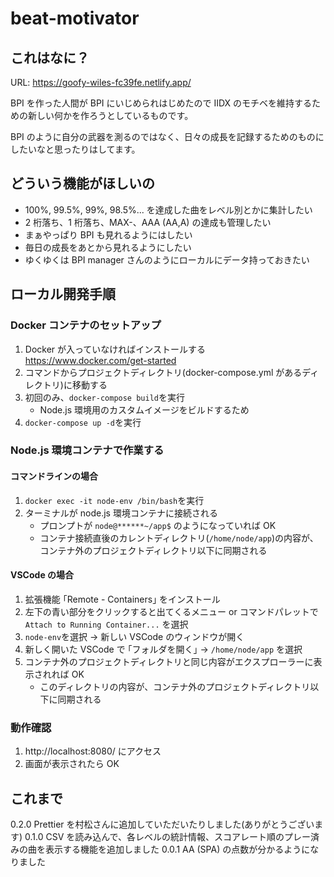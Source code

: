 # beat-motivator

## これはなに？

URL: https://goofy-wiles-fc39fe.netlify.app/

BPI を作った人間が BPI にいじめられはじめたので IIDX のモチベを維持するための新しい何かを作ろうとしているものです。

BPI のように自分の武器を測るのではなく、日々の成長を記録するためのものにしたいなと思ったりはしてます。

## どういう機能がほしいの

- 100%, 99.5%, 99%, 98.5%... を達成した曲をレベル別とかに集計したい
- 2 桁落ち、1 桁落ち、MAX-、AAA (AA,A) の達成も管理したい
- まぁやっぱり BPI も見れるようにはしたい
- 毎日の成長をあとから見れるようにしたい
- ゆくゆくは BPI manager さんのようにローカルにデータ持っておきたい

## ローカル開発手順

### Docker コンテナのセットアップ

1. Docker が入っていなければインストールする https://www.docker.com/get-started
2. コマンドからプロジェクトディレクトリ(docker-compose.yml があるディレクトリ)に移動する
3. 初回のみ、`docker-compose build`を実行
   - Node.js 環境用のカスタムイメージをビルドするため
4. `docker-compose up -d`を実行

### Node.js 環境コンテナで作業する

#### コマンドラインの場合

1. `docker exec -it node-env /bin/bash`を実行
2. ターミナルが node.js 環境コンテナに接続される
   - プロンプトが `node@******~/app$` のようになっていれば OK
   - コンテナ接続直後のカレントディレクトリ(`/home/node/app`)の内容が、コンテナ外のプロジェクトディレクトリ以下に同期される

#### VSCode の場合

1. 拡張機能 ｢Remote - Containers｣ をインストール
2. 左下の青い部分をクリックすると出てくるメニュー or コマンドパレットで `Attach to Running Container...` を選択
3. `node-env`を選択 → 新しい VSCode のウィンドウが開く
4. 新しく開いた VSCode で ｢フォルダを開く｣ → `/home/node/app` を選択
5. コンテナ外のプロジェクトディレクトリと同じ内容がエクスプローラーに表示されれば OK
   - このディレクトリの内容が、コンテナ外のプロジェクトディレクトリ以下に同期される

### 動作確認

1. http://localhost:8080/ にアクセス
2. 画面が表示されたら OK

## これまで

0.2.0 Prettier を村松さんに追加していただいたりしました(ありがとうございます)
0.1.0 CSV を読み込んで、各レベルの統計情報、スコアレート順のプレー済みの曲を表示する機能を追加しました
0.0.1 AA (SPA) の点数が分かるようになりました

